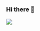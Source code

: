 ### Hi there 👋

<a href="https://www.linkedin.com/in/michael-maximino/">
  <img src="https://img.shields.io/badge/linkedin-%230077B5.svg?&style=for-the-badge&logo=linkedin&logoColor=white">
</a>

<!--
**maximinocastro/maximinocastro** is a ✨ _special_ ✨ repository because its `README.md` (this file) appears on your GitHub profile.

Here are some ideas to get you started:

- 🔭 I’m currently working on ...
- 🌱 I’m currently learning ...
- 👯 I’m looking to collaborate on ...
- 🤔 I’m looking for help with ...
- 💬 Ask me about ...
- 📫 How to reach me: ...
- 😄 Pronouns: ...
- ⚡ Fun fact: ...
-->
